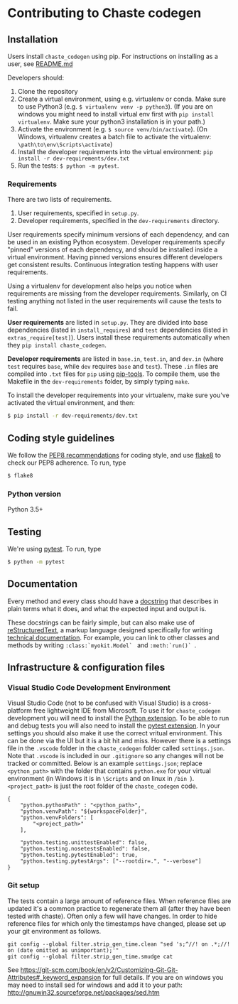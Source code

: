 # Contributing to Chaste codegen

## Installation

Users install `chaste_codegen` using pip.
For instructions on installing as a user, see [README.md](README.md)

Developers should:

1. Clone the repository
2. Create a virtual environment, using e.g. virtualenv or conda. Make sure to use Python3 (e.g. `$ virtualenv venv -p python3`). (If you are on windows you might need to install virtual env first with `pip install virtualenv`. Make sure your python3 installation is in your path.)
3. Activate the environment (e.g. `$ source venv/bin/activate`). (On Windows, virtualenv creates a batch file to activate the virtualenv: `\path\to\env\Scripts\activate`)
4. Install the developer requirements into the virtual environment: `pip install -r dev-requirements/dev.txt`
5. Run the tests: `$ python -m pytest`.

### Requirements

There are two lists of requirements.

1. User requirements, specified in `setup.py`.
2. Developer requirements, specified in the `dev-requirements` directory.

User requirements specify minimum versions of each dependency, and can be used in an existing Python ecosystem.
Developer requirements specify "pinned" versions of each dependency, and should be installed inside a virtual environment.
Having pinned versions ensures different developers get consistent results.
Continuous integration testing happens with user requirements.

Using a virtualenv for development also helps you notice when requirements are missing from the developer requirements.
Similarly, on CI testing anything not listed in the user requirements will cause the tests to fail.

**User requirements** are listed in `setup.py`.
They are divided into base dependencies (listed in `install_requires`) and `test` dependencies (listed in `extras_require[test]`).
Users install these requirements automatically when they `pip install chaste_codegen`.

**Developer requirements** are listed in `base.in`, `test.in`, and `dev.in` (where `test` requires `base`, while `dev` requires `base` and `test`).
These `.in` files are compiled into `.txt` files for `pip` using [pip-tools](https://pypi.org/project/pip-tools/).
To compile them, use the Makefile in the `dev-requirements` folder, by simply typing `make`.

To install the developer requirements into your virtualenv, make sure you've activated the virtual environment, and then:

```sh
$ pip install -r dev-requirements/dev.txt
```


## Coding style guidelines

We follow the [PEP8 recommendations](https://www.python.org/dev/peps/pep-0008/) for coding style, and use [flake8](http://flake8.pycqa.org/en/latest/) to check our PEP8 adherence. To run, type

```sh
$ flake8
```

### Python version

Python 3.5+


## Testing

We're using [pytest](https://docs.pytest.org/en/latest/). To run, type

```sh
$ python -m pytest
```


## Documentation

Every method and every class should have a [docstring](https://www.python.org/dev/peps/pep-0257/) that describes in plain terms what it does, and what the expected input and output is.

These docstrings can be fairly simple, but can also make use of [reStructuredText](http://docutils.sourceforge.net/docs/user/rst/quickref.html), a markup language designed specifically for writing [technical documentation](https://en.wikipedia.org/wiki/ReStructuredText). For example, you can link to other classes and methods by writing ```:class:`myokit.Model` ``` and  ```:meth:`run()` ```.


## Infrastructure & configuration files

### Visual Studio Code Development Environment
Visual Studio Code (not to be confused with Visual Studio) is a cross-platform free lightweight IDE from Microsoft.
To use it for ``chaste_codegen`` development you will need to install the [Python extension](https://marketplace.visualstudio.com/items?itemName=ms-python.python).
To be able to run and debug tests you will also need to install the [pytest extension](https://code.visualstudio.com/docs/python/testing).
In your settings you should also make it use the correct vritual environment. This can be done via the UI but it is a bit hit and miss. 
However there is a settings file in the `.vscode` folder in the ``chaste_codegen`` folder called `settings.json`. Note that `.vscode` is included in our `.gitignore` so any changes will not be tracked or committed.
Below is an example `settings.json`; replace `<python_path>` with the folder that contains `python.exe` for your virtual environment (in Windows it is in `\Scripts` and on linux in `/bin `).
`<project_path>` is just the root folder of the ``chaste_codegen`` code.
```
{
    "python.pythonPath" : "<python_path>",
    "python.venvPath": "${workspaceFolder}",
    "python.venvFolders": [
        "<project_path>"
    ],

    "python.testing.unittestEnabled": false,
    "python.testing.nosetestsEnabled": false,
    "python.testing.pytestEnabled": true,
    "python.testing.pytestArgs": ["--rootdir=.", "--verbose"]
}
```

### Git setup
The tests contain a large amount of reference files. When reference files are updated it's a common practice to regenerate them all (after they have been tested with chaste). Often only a few will have changes.
In order to hide reference files for which only the timestamps have changed, please set up your git environment as follows.
```
git config --global filter.strip_gen_time.clean "sed 's;^//! on .*;//! on (date omitted as unimportant);'"
git config --global filter.strip_gen_time.smudge cat
```
See https://git-scm.com/book/en/v2/Customizing-Git-Git-Attributes#_keyword_expansion for full details.
If you are on windows you may need to install sed for windows and add it to your path: http://gnuwin32.sourceforge.net/packages/sed.htm
